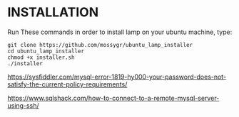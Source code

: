 # INSTALLATION
Run These commands in order to install lamp on your ubuntu machine, type:

```shell
git clone https://github.com/mossygr/ubuntu_lamp_installer
cd ubuntu_lamp_installer
chmod +x installer.sh
./installer
```


https://sysfiddler.com/mysql-error-1819-hy000-your-password-does-not-satisfy-the-current-policy-requirements/


https://www.sqlshack.com/how-to-connect-to-a-remote-mysql-server-using-ssh/
